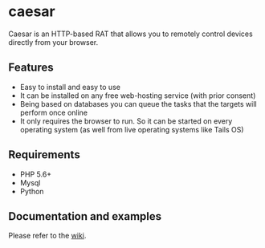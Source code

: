# caesar
Caesar is an HTTP-based RAT that allows you to remotely control devices directly from your browser.

## Features
* Easy to install and easy to use
* It can be installed on any free web-hosting service (with prior consent)
* Being based on databases you can queue the tasks that the targets will perform once online
* It only requires the browser to run. So it can be started on every operating system (as well from live operating systems like Tails OS)

## Requirements
* PHP 5.6+
* Mysql
* Python

## Documentation and examples
Please refer to the [wiki](https://github.com/0blio/caesar/wiki).
